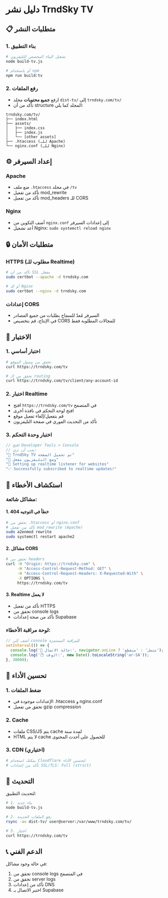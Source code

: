 
# دليل نشر TrndSky TV

## 📋 متطلبات النشر

### 1. بناء التطبيق
```bash
# تشغيل البناء المخصص للتليفزيون
node build-tv.js

# أو باستخدام npm
npm run build:tv
```

### 2. رفع الملفات
- ارفع **جميع محتويات** مجلد `dist-tv/` إلى `trndsky.com/tv/`
- تأكد من أن structure المجلد كما يلي:
```
trndsky.com/tv/
├── index.html
├── assets/
│   ├── index.css
│   ├── index.js
│   └── [other assets]
├── .htaccess (للـ Apache)
└── nginx.conf (للـ Nginx)
```

## ⚙️ إعداد السيرفر

### Apache
- ضع ملف `.htaccess` في مجلد `/tv`
- تأكد من تفعيل mod_rewrite
- تأكد من تفعيل mod_headers للـ CORS

### Nginx
- أضف التكوين من `nginx.conf` إلى إعدادات السيرفر
- أعد تشغيل Nginx: `sudo systemctl reload nginx`

## 🔒 متطلبات الأمان

### HTTPS (مطلوب للـ Realtime)
```bash
# تأكد من أن SSL مفعل
sudo certbot --apache -d trndsky.com

# أو للـ Nginx
sudo certbot --nginx -d trndsky.com
```

### إعدادات CORS
- السيرفر مُعدّ للسماح بطلبات من جميع المصادر
- في الإنتاج، قم بتخصيص CORS للمجالات المطلوبة فقط

## 🧪 الاختبار

### 1. اختبار أساسي
```bash
# تحقق من وصول الموقع
curl https://trndsky.com/tv

# تحقق من الـ routing
curl https://trndsky.com/tv/client/any-account-id
```

### 2. اختبار Realtime
- افتح `https://trndsky.com/tv` في المتصفح
- افتح لوحة التحكم في نافذة أخرى
- قم بتفعيل/إلغاء تفعيل موقع
- تأكد من التحديث الفوري في صفحة التليفزيون

### 3. اختبار وحدة التحكم
```javascript
// افتح Developer Tools > Console
// يجب أن ترى:
"🚀 TrndSky TV تم تحميل الصفحة"
"🔧 وضع التليفزيون مفعل"
"🔄 Setting up realtime listener for websites"
"✅ Successfully subscribed to realtime updates!"
```

## 🚨 استكشاف الأخطاء

### مشاكل شائعة:

#### 1. 404 خطأ في التوجيه
```bash
# تحقق من .htaccess أو nginx.conf
# تأكد من تفعيل mod_rewrite (Apache)
sudo a2enmod rewrite
sudo systemctl restart apache2
```

#### 2. مشاكل CORS
```bash
# تحقق من headers
curl -H "Origin: https://trndsky.com" \
     -H "Access-Control-Request-Method: GET" \
     -H "Access-Control-Request-Headers: X-Requested-With" \
     -X OPTIONS \
     https://trndsky.com/tv
```

#### 3. Realtime لا يعمل
- تأكد من تفعيل HTTPS
- تحقق من console logs
- تأكد من صحة إعدادات Supabase

### لوحة مراقبة الأخطاء:
```javascript
// أضف إلى console للمراقبة المستمرة
setInterval(() => {
  console.log('🔄 حالة الاتصال:', navigator.onLine ? 'متصل' : 'منقطع');
  console.log('🕐 الوقت:', new Date().toLocaleString('ar-SA'));
}, 30000);
```

## 📱 تحسين الأداء

### 1. ضغط الملفات
- الإعدادات موجودة في .htaccess و nginx.conf
- تحقق من تفعيل gzip compression

### 2. Cache
- ملفات CSS/JS يتم cache لمدة سنة
- HTML لا يتم cache للحصول على أحدث المحتوى

### 3. CDN (اختياري)
```bash
# يمكنك استخدام Cloudflare لتحسين الأداء
# تأكد من إعدادات SSL/TLS: Full (strict)
```

## 🔄 التحديث

لتحديث التطبيق:
```bash
# 1. بناء جديد
node build-tv.js

# 2. رفع الملفات الجديدة
rsync -av dist-tv/ user@server:/var/www/trndsky.com/tv/

# 3. اختبار
curl https://trndsky.com/tv
```

## 📞 الدعم الفني

في حالة وجود مشاكل:
1. تحقق من console logs في المتصفح
2. تحقق من server logs
3. تأكد من إعدادات DNS
4. اختبر الاتصال بـ Supabase
